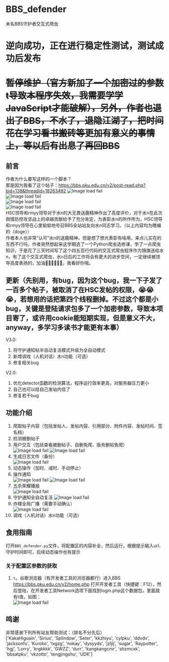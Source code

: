 # BBS_defender  
未名BBS守护者交互式爬虫  
# 逆向成功，正在进行稳定性测试，测试成功后发布  
# ~~暂停维护（官方新加了一个加密过的参数t导致本程序失效，我需要学学JavaScript才能破解），另外，作者也退出了BBS，不水了，退隐江湖了，把时间花在学习看书搬砖等更加有意义的事情上，等以后有出息了再回BBS~~  
## 前言  
作者为什么要写这样的一个脚本？  
那是因为我看了这个帖子：https://bbs.pku.edu.cn/v2/post-read.php?bid=138&threadid=18263492
![Image load fail](./image/watern_witness3.png)  
![Image load fail](./image/watern_witness2.png)  
![Image load fail](./image/watern_witness1.png)  
![Image load fail](./image/watern_witness0.png)  
HSC领导和rmyy领导对于水n的大无畏送鹿精神作出了高度评价，对于水n在此次舆情防控攻坚战上的卓越贡献给予了充分肯定，为表彰水n的所作所为，HSC领导和rmyy领导在心里偷偷地号召BBS全站站友向水n同志学习。（以上内容均为瞎编的（doge））  
作者本人也非常“认可”水n的送鹿精神，但是想了想光表彰有啥用，来点儿实在的东西不行吗，作者突然想起来这学期选了一个Python爬虫选修课，学了一点爬虫知识，于是花了三天时间写了这个四五百行代码的交互式爬虫程序作为锦旗送给水n，有了这个交互式爬虫，水n日后的工作将会有更大的进步空间，一定继续被领导高度表扬的，加油💪🏻💪🏻💪🏻，我看好你哦。  
## 更新（先别用，有bug，因为这个bug，我一下子发了一百多个帖子，被取消了在HSC发帖的权限，😭😭😭，若想用的话把第四个线程删掉。不过这个都是小bug，关键是登陆请求包多了一个加密参数，导致本项目寄了，或许用cookie能短期实现，但是意义不大，anyway，多学习多读书才能更有本事）  
V3.0:  
1. 将守护通知帖半自动复活模式升级为全自动模式  
2. 新增调戏（人机对话）水n功能（可选）  
3. 修复相关bug  

V2.0:  
1. 优化detector函数的检测算法，程序运行效率更高，对服务器压力更小  
2. 自己也可以给自己发站内信了  
3. 修复若干bug  
## 功能介绍  
1. 爬取帖子内容（包括发帖人、发帖内容、引用部分、附件内容、发帖时间、签名档）  
2. 检测被删帖子  
3. 用户交互（包括查看被删帖子、自删免爬、版务删帖免爬）  
![Image load fail](./image/reply.png)
![Image load fail](./image/white_list.png)
4. 生成日志文件（备份）  
![Image load fail](./image/log.png)
5. 动态操作（加时、减时、手动停止）  
6. 操作通知  
![Image load fail](./image/add_poster.png)
![Image load fail](./image/sub_poster.png)
7. 五杀荣耀播报   
![Image load fail](./image/Glory_broadcast.png)
8. 守护通知全自动复活
![Image load fail](./image/reborn.png)
9. 炸楼全局广播（需要手动确认）  
![Image load fail](./image/bomb.png) 
10. 调戏（人机对话）水n功能（可选）  
## 食用指南  
打开```BBS_defender.py```文件，将配置区的内容补全，然后运行，根据提示输入url、守护时间即可，后续动态操作也有提示 
### 关于配置区参数的获取  
1. ```t```。谷歌浏览器（有开发者工具的浏览器都行）进入BBS https://bbs.pku.edu.cn/v2/home.php 打开开发者工具（快捷键：F12），然后登陆，在开发者工具Network选项下面找到login.php这个数据包，里面就有t值，如图：  
![Image load fail](./image/get_t.png)  
## 鸣谢  
非常感谢下列所有站友帮助测试：（排名不分先后）  
['KakaHiguain', 'Sirius', 'Splindow', 'Seter', 'kkzhiyu', 'cylpku', 'ddvdv', 'jacksonfu', 'Kuroko', 'lxgzg', 'nokay', 'dysyyds', 'jzljlj', 'sugar', 'Raypotter', 'hgj', 'Lorry', 'krgkkkk', 'GWZZ', 'durr', 'kangkangcmr', 'shzmcxk', 'bbsatpku', 'vkzotto', 'tengjingshu', 'UDK']  